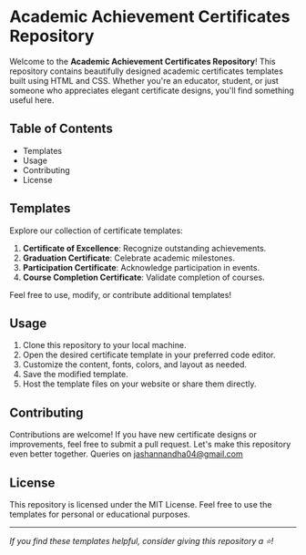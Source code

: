 # Academic Achievement Certificates Repository

Welcome to the **Academic Achievement Certificates Repository**! This repository contains beautifully designed academic certificates templates built using HTML and CSS. Whether you're an educator, student, or just someone who appreciates elegant certificate designs, you'll find something useful here.

## Table of Contents
- Templates
- Usage
- Contributing
- License

## Templates
Explore our collection of certificate templates:
1. **Certificate of Excellence**: Recognize outstanding achievements.
2. **Graduation Certificate**: Celebrate academic milestones.
3. **Participation Certificate**: Acknowledge participation in events.
4. **Course Completion Certificate**: Validate completion of courses.

Feel free to use, modify, or contribute additional templates!

## Usage
1. Clone this repository to your local machine.
2. Open the desired certificate template in your preferred code editor.
3. Customize the content, fonts, colors, and layout as needed.
4. Save the modified template.
5. Host the template files on your website or share them directly.

## Contributing
Contributions are welcome! If you have new certificate designs or improvements, feel free to submit a pull request. Let's make this repository even better together.
Queries on jashannandha04@gmail.com

## License
This repository is licensed under the MIT License. Feel free to use the templates for personal or educational purposes.

---

_If you find these templates helpful, consider giving this repository a ⭐️!_
